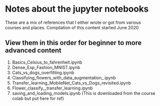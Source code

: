 # Notes about the jupyter notebooks

These are a mix of references that I either wrote or got from various courses and places.
 Compilation of this content started June 2020

## View them in this order for beginner to more advanced content

1. Basics_Celsius_to_fahrenheit.ipynb
2. Dense_Exp_Fashion_MNIST.ipynb
3. Cats_vs_dogs_overfitting.ipynb
4. Classifying_flowers_with_data_augmentation_.ipynb
5. Transfer_learning_MobileNet_Cats_vs_Dogs_revisited.ipynb
6. Flower_classify__transfer_learning.ipynb
7. saving_and_loading_models.ipynb (This is downloaded from the course colab but put here for ref)
